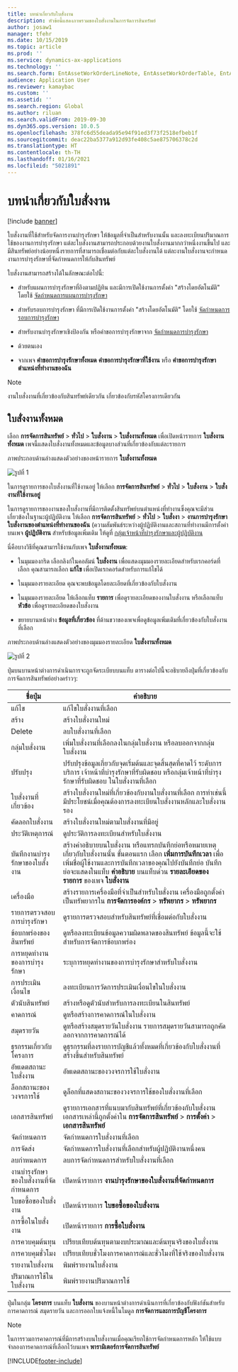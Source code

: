 ```yaml
---
title: บทนำเกี่ยวกับใบสั่งงาน
description: หัวข้อนี้แสดงภาพรวมของใบสั่งงานในการจัดการสินทรัพย์
author: josaw1
manager: tfehr
ms.date: 10/15/2019
ms.topic: article
ms.prod: ''
ms.service: dynamics-ax-applications
ms.technology: ''
ms.search.form: EntAssetWorkOrderLineNote, EntAssetWorkOrderTable, EntAssetWorkOrderActive, EntAssetWorkOrderHoursInfoPart, EntAssetWorkOrderLineListPage, EntAssetWorkOrderAddObjectBOMItem, EntAssetWorkOrderTablePoolAdd, EntAssetWorkOrderPurchReqListPagePreviewPane, EntAssetWorkOrderPoolReferenceAdd, EntAssetWorkOrderWorkspace, EntAssetWorkOrderTableAdjust, EntAssetWorkOrderGantt, EntAssetWorkOrderNotes, EntAssetWorkOrderActivePart, EntAssetWorkOrderTableInfoPart, EntAssetWorkOrderLineListPagePreviewPane, EntAssetWorkOrderTool, EntAssetMobileWorkOrderLineDetails, EntAssetMobileWorkOrderLineList, EntAssetMobileWorkOrderDetails
audience: Application User
ms.reviewer: kamaybac
ms.custom: ''
ms.assetid: ''
ms.search.region: Global
ms.author: riluan
ms.search.validFrom: 2019-09-30
ms.dyn365.ops.version: 10.0.5
ms.openlocfilehash: 378fc6d55deada95e94f91ed3f73f2518efbeb1f
ms.sourcegitcommit: deac22ba5377a912d93fe408c5ae875706378c2d
ms.translationtype: HT
ms.contentlocale: th-TH
ms.lasthandoff: 01/16/2021
ms.locfileid: "5021891"
---
```

# <a name="introduction-to-work-orders"></a>บทนำเกี่ยวกับใบสั่งงาน

[!include [banner](../../includes/banner.md)]



ใบสั่งงานที่ใช้สำหรับจัดการงานบำรุงรักษา ให้ข้อมูลที่จำเป็นสำหรับงานนั้น และลงทะเบียนปริมาณการใช้ของงานการบำรุงรักษา แต่ละใบสั่งงานสามารถประกอบด้วยงานใบสั่งงานมากกว่าหนึ่งงานขึ้นไป และมีสินทรัพย์อย่างน้อยหนึ่งรายการที่สามารถเชื่อมต่อกับแต่ละใบสั่งงานได้ แต่ละงานใบสั่งงานจะกำหนดงานการบำรุงรักษาที่จัดกำหนดการให้กับสินทรัพย์

ใบสั่งงานสามารถสร้างได้ในลักษณะต่อไปนี้:

- สำหรับแผนการบำรุงรักษาที่อิงตามปฏิทิน และมีการเปิดใช้งานการตั้งค่า "สร้างโดยอัตโนมัติ" โดยใช้ [จัดกำหนดการแผนการบำรุงรักษา](../preventive-and-reactive-maintenance/schedule-maintenance-plans.md)

- สำหรับรอบการบำรุงรักษา ที่มีการเปิดใช้งานการตั้งค่า "สร้างโดยอัตโนมัติ" โดยใช้ [จัดกำหนดการรอบการบำรุงรักษา](../preventive-and-reactive-maintenance/maintenance-rounds.md)

- สำหรับงานบำรุงรักษาเชิงป้องกัน หรือคำขอการบำรุงรักษาจาก [จัดกำหนดการบำรุงรักษา](../preventive-and-reactive-maintenance/maintenance-schedule.md)

- ด้วยตนเอง

- จากเพจ **คำขอการบำรุงรักษาทั้งหมด** **คำขอการบำรุงรักษาที่ใช้งาน** หรือ **คำขอการบำรุงรักษาตำแหน่งที่ทำงานของฉัน**

>[!NOTE]
>งานใบสั่งงานที่เกี่ยวข้องกับสินทรัพย์เดียวกัน เกี่ยวข้องกับรหัสโครงการเดียวกัน

## <a name="all-work-orders"></a>ใบสั่งงานทั้งหมด

เลือก **การจัดการสินทรัพย์** > **ทั่วไป** > **ใบสั่งงาน** > **ใบสั่งงานทั้งหมด** เพื่อเปิดหน้ารายการ **ใบสั่งงานทั้งหมด** เพจนี้แสดงใบสั่งงานทั้งหมดและข้อมูลบางส่วนที่เกี่ยวข้องกับแต่ละรายการ

ภาพประกอบด้านล่างแสดงตัวอย่างของหน้ารายการ **ใบสั่งงานทั้งหมด**

![รูปที่ 1](media/01-work-orders.png)

ในการดูรายการของใบสั่งงานที่ใช้งานอยู่ ให้เลือก **การจัดการสินทรัพย์** > **ทั่วไป** > **ใบสั่งงาน** > **ใบสั่งงานที่ใช้งานอยู่** 

ในการดูรายการของงานของใบสั่งงานที่มีการติดตั้งสินทรัพย์บนตำแหน่งที่ทำงานซึ่งคุณจะมีส่วนเกี่ยวข้องในฐานะผู้ปฏิบัติงาน ให้เลือก **การจัดการสินทรัพย์** > **ทั่วไป** > **ใบสั่งงา** > **งานการบำรุงรักษาใบสั่งงานของตำแหน่งที่ทำงานของฉัน** (ความสัมพันธ์ระหว่างผู้ปฏิบัติงานและสถานที่ทำงานมีการตั้งค่าบนเพจ **ผู้ปฏิบัติงาน** สำหรับข้อมูลเพิ่มเติม ให้ดูที่ [กลุ่มเจ้าหน้าที่บำรุงรักษาและผู้ปฏิบัติงาน](../setup-for-objects/workers-and-worker-groups.md)

นี่คือบางวิธีที่คุณสามารใช้งานกับเพจ **ใบสั่งงานทั้งหมด**:

- ในมุมมองกริด เลือกลิงก์ในคอลัมน์ **ใบสั่งงาน** เพื่อแสดงมุมมองรายละเอียดสำหรับเรกคอร์ดที่เลือก คุณสามารถเลือก **แก้ไข** เพื่อเปิดเรกคอร์ดสำหรับการแก้ไขได้

- ในมุมมองรายละเอียด คุณจะพบข้อมูลโดยละเอียดที่เกี่ยวข้องกับใบสั่งงาน  

- ในมุมมองรายละเอียด ให้เลือกแท็บ **รายการ** เพื่อดูรายละเอียดของงานใบสั่งงาน หรือเลือกแท็บ **หัวข้อ** เพื่อดูรายละเอียดของใบสั่งงาน  

- ขยายบานหน้าต่าง **ข้อมูลที่เกี่ยวข้อง** ที่ด้านขวาของเพจเพื่อดูข้อมูลเพิ่มเติมที่เกี่ยวข้องกับใบสั่งงานที่เลือก

ภาพประกอบด้านล่างแสดงตัวอย่างของมุมมองรายละเอียด **ใบสั่งงานทั้งหมด**

![รูปที่ 2](media/02-work-orders.png)


ปุ่มบนบานหน้าต่างการดำเนินการจะถูกจัดระเบียบบนแท็บ ตารางต่อไปนี้จะอธิบายถึงปุ่มที่เกี่ยวข้องกับการจัดการสินทรัพย์อย่างคร่าวๆ:



| ชื่อปุ่ม                     | คำอธิบาย                                                                                                                                                                                                                                                             |
|---------------------------------|-------------------------------------------------------------------------------------------------------------------------------------------------------------------------------------------------------------------------------------------------------------------------|
| แก้ไข                            | แก้ไขใบสั่งงานที่เลือก                                                                                                                                                                                                                                           |
| สร้าง                              | สร้างใบสั่งงานใหม่                                                                                                                                                                                                                                                  |
| Delete                          | ลบใบสั่งงานที่เลือก                                                                                                                                                                                                                                         |
| กลุ่มใบสั่งงาน                 | เพิ่มใบสั่งงานที่เลือกลงในกลุ่มใบสั่งงาน หรือลบออกจากกลุ่มใบสั่งงาน                                                                                                                                                                                           |
| ปรับปรุง                          | ปรับปรุงข้อมูลเกี่ยวกับจุดเริ่มต้นและจุดสิ้นสุดที่คาดไว้ ระดับการบริการ เจ้าหน้าที่บำรุงรักษาที่รับผิดชอบ หรือกลุ่มเจ้าหน้าที่บำรุงรักษาที่รับผิดชอบ ในใบสั่งงานที่เลือก                                                                                                                                     |
| ใบสั่งงานที่เกี่ยวข้อง              | สร้างใบสั่งงานใหม่ที่เกี่ยวข้องกับงานใบสั่งงานที่เลือก การทำเช่นนี้มีประโยชน์เมื่อคุณต้องการลงทะเบียนใบสั่งงานหลักและใบสั่งงานรอง                                                                                                                              |
| คัดลอกใบสั่งงาน                 | สร้างใบสั่งงานใหม่ตามใบสั่งงานที่มีอยู่                                                                                                                                                                                                               |
| ประวัติเหตุการณ์                   | ดูประวัติการลงทะเบียนสำหรับใบสั่งงาน                                                                                                                                                                                                                |
| บันทึกงานบำรุงรักษาของใบสั่งงาน                           | สร้างคำอธิบายบนใบสั่งงาน หรือแทรกบันทึกย่อหรือหมายเหตุเกี่ยวกับใบสั่งงานนั้น ขั้นตอนแรก เลือก **เพิ่มการบันทึกเวลา** เพื่อเพิ่มชื่อผู้ใช้งานและการบันทึกเวลาของคุณไปยังบันทึกย่อ บันทึกย่อจะแสดงในแท็บ **คำอธิบาย** บนแท็บด่วน **รายละเอียดของรายการ** ของเพจ **ใบสั่งงาน**         |
| เครื่องมือ                           | สร้างรายการเครื่องมือที่จำเป็นสำหรับใบสั่งงาน เครื่องมือถูกตั้งค่าเป็นทรัพยากรใน **การจัดการองค์กร** > **ทรัพยากร** > **ทรัพยากร**                                                                                                      |
| รายการตรวจสอบการบำรุงรักษา           | ดูรายการตรวจสอบสำหรับสินทรัพย์ที่เชื่อมต่อกับใบสั่งงาน                                                                                                                                                                                                              |
| ข้อบกพร่องของสินทรัพย์                     | ดูหรือลงทะเบียนข้อมูลความผิดพลาดของสินทรัพย์ ข้อมูลนี้จะใช้สำหรับการจัดการข้อบกพร่อง                                                                                                                                                                                      |
| การหยุดทำงานของการบำรุงรักษา            | ระบุการหยุดทำงานของการบำรุงรักษาสำหรับใบสั่งงาน                                                                                                                                                                                                                               |
| การประเมินเงื่อนไข            | ลงทะเบียนการวัดการประเมินเงื่อนไขในใบสั่งงาน                                                                                                                                                                                                             |
| ตัวนับสินทรัพย์                 | สร้างหรือดูตัวนับสำหรับการลงทะเบียนในสินทรัพย์                                                                                                                                                                                                                     |
| คาดการณ์                        | ดูหรือสร้างการคาดการณ์ในใบสั่งงาน                                                                                                                                                                                                                               |
| สมุดรายวัน                        | ดูหรือสร้างสมุดรายวันใบสั่งงาน รายการสมุดรายวันสามารถถูกคัดลอกจากการคาดการณ์ได้                                                                                                                                                                                         |
| ธุรกรรมเกี่ยวกับโครงการ            | ดูธุรกรรมที่ลงรายการบัญชีแล้วทั้งหมดที่เกี่ยวข้องกับใบสั่งงานที่สร้างขึ้นสำหรับสินทรัพย์                                                                                                                                                                                             |
| อัพเดตสถานะใบสั่งงาน           | อัพเดตสถานะของวงจรการใช้ใบสั่งงาน                                                                                                                                                                                                                                                |
| ล็อกสถานะของวงจรการใช้                      | ดูล็อกที่แสดงสถานะของวงจรการใช้ของใบสั่งงานที่เลือก                                                                                                                                                                                                                   |
| เอกสารสินทรัพย์                | ดูรายการเอกสารที่แนบมากับสินทรัพย์ที่เกี่ยวข้องกับใบสั่งงาน เอกสารเหล่านี้ถูกตั้งค่าใน **การจัดการสินทรัพย์** > **การตั้งค่า** > **เอกสารสินทรัพย์**                                                                                                 |
| จัดกำหนดการ                        | จัดกำหนดการใบสั่งงานที่เลือก                                                                                                                                                                                                                                      |
| การจัดส่ง            | จัดกำหนดการใบสั่งงานที่เลือกสำหรับผู้ปฏิบัติงานหนึ่งคน                                                                                                                                                                                                                        |
| ลบกำหนดการ                 | ลบการจัดกำหนดการสำหรับใบสั่งงานที่เลือก                                                                                                                                                                                                                          |
| งานบำรุงรักษาของใบสั่งงานที่จัดกำหนดการ             | เปิดหน้ารายการ **งานบำรุงรักษาของใบสั่งงานที่จัดกำหนดการ**                                                                                                                                                                                                                             |
| ใบขอซื้อของใบสั่งงาน | เปิดหน้ารายการ **ใบขอซื้อของใบสั่งงาน**                                                                                                                                                                                                                 |
| การซื้อในใบสั่งงาน             | เปิดหน้ารายการ **การซื้อใบสั่งงาน**                                                                                                                                                                                                                             |
| การควบคุมต้นทุน                    | เปรียบเทียบต้นทุนตามงบประมาณและต้นทุนจริงของใบสั่งงาน                                                                                                                                                                                                                |
| การควบคุมชั่วโมง                    | เปรียบเทียบชั่วโมงการคาดการณ์และชั่วโมงที่ใช้จริงของใบสั่งงาน                                                                                                                                                                                                                |
| รายงานใบสั่งงาน               | พิมพ์รายงานใบสั่งงาน                                                                                                                                                                                                                                                |
| ปริมาณการใช้ในใบสั่งงาน          | พิมพ์รายงานปริมาณการใช้                                                                                                                                                                                                                                               |


ปุ่มในกลุ่ม **โครงการ** บนแท็บ **ใบสั่งงาน** ของบานหน้าต่างการดำเนินการที่เกี่ยวข้องกับฟังก์ชันสำหรับการคาดการณ์ สมุดรายวัน และการออกใบแจ้งหนี้ในโมดูล **การจัดการและการบัญชีโครงการ**

>[!NOTE]
>ในการรวมการคาดการณ์ที่มีการสร้างบนใบสั่งงานเมื่อคุณเรียกใช้การจัดกำหนดการหลัก ให้ใช้แบบจำลองการคาดการณ์ที่เลือกไว้บนเพจ **พารามิเตอร์การจัดการสินทรัพย์**



[!INCLUDE[footer-include](../../../includes/footer-banner.md)]